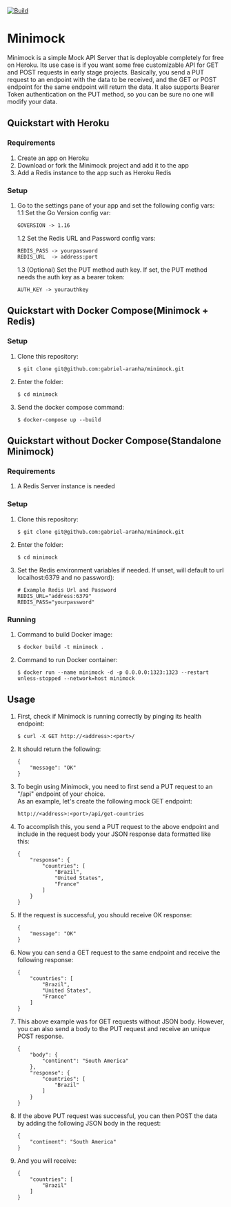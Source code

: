 [![Build](https://github.com/gabriel-aranha/minimock/actions/workflows/build.yml/badge.svg)](https://github.com/gabriel-aranha/minimock/actions/workflows/build.yml)

# Minimock
Minimock is a simple Mock API Server that is deployable completely for free on Heroku. Its use case is if you want some free customizable API for GET and POST requests in early stage projects. Basically, you send a PUT request to an endpoint with the data to be received, and the GET or POST endpoint for the same endpoint will return the data. It also supports Bearer Token authentication on the PUT method, so you can be sure no one will modify your data.
## Quickstart with Heroku
### Requirements
1. Create an app on Heroku
2. Download or fork the Minimock project and add it to the app
3. Add a Redis instance to the app such as Heroku Redis

### Setup
1. Go to the settings pane of your app and set the following config vars:    
    1.1 Set the Go Version config var:  
    ```
    GOVERSION -> 1.16
    ```
    1.2 Set the Redis URL and Password config vars:  
    ```
    REDIS_PASS -> yourpassword
    REDIS_URL  -> address:port
    ```
    1.3 (Optional) Set the PUT method auth key. If set, the PUT method needs the auth key as a bearer token:  
    ```
    AUTH_KEY -> yourauthkey
    ```

## Quickstart with Docker Compose(Minimock + Redis)
### Setup
1. Clone this repository:
    ```
    $ git clone git@github.com:gabriel-aranha/minimock.git
    ```
2. Enter the folder:
    ```
    $ cd minimock
    ```
3. Send the docker compose command:
    ```
    $ docker-compose up --build
    ```

## Quickstart without Docker Compose(Standalone Minimock)
### Requirements
1. A Redis Server instance is needed

### Setup
1. Clone this repository:
    ```
    $ git clone git@github.com:gabriel-aranha/minimock.git
    ```
2. Enter the folder:
    ```
    $ cd minimock
    ```
3. Set the Redis environment variables if needed. If unset, will default to url localhost:6379 and no password):
    ```
    # Example Redis Url and Password
    REDIS_URL="address:6379"
    REDIS_PASS="yourpassword"
    ```

### Running
1. Command to build Docker image:
    ```
    $ docker build -t minimock .
    ```
2. Command to run Docker container:
    ```
    $ docker run --name minimock -d -p 0.0.0.0:1323:1323 --restart unless-stopped --network=host minimock
    ```

## Usage
1. First, check if Minimock is running correctly by pinging its health endpoint:
    ```
    $ curl -X GET http://<address>:<port>/
    ```
2. It should return the following:
    ```
    {
        "message": "OK"
    }
    ```

3. To begin using Minimock, you need to first send a PUT request to an "/api" endpoint of your choice.  
As an example, let's create the following mock GET endpoint:
    ```
    http://<address>:<port>/api/get-countries
    ```
4. To accomplish this, you send a PUT request to the above endpoint and include in the request body your JSON response data formatted like this:
    ```
    {
        "response": {
            "countries": [
                "Brazil",
                "United States",
                "France"
            ]
        }
    }
    ```
5. If the request is successful, you should receive OK response:
    ```
    {
        "message": "OK"
    }
    ```
6. Now you can send a GET request to the same endpoint and receive the following response:
    ```
    {
        "countries": [
            "Brazil",
            "United States",
            "France"
        ]
    }
    ```

7. This above example was for GET requests without JSON body. However, you can also send a body to the PUT request and receive an unique POST response.
    ```
    {
        "body": {
            "continent": "South America"
        },
        "response": {
            "countries": [
                "Brazil"
            ]
        }
    }
    ```

8. If the above PUT request was successful, you can then POST the data by adding the following JSON body in the request:
    ```
    {
        "continent": "South America"
    }
    ```
9. And you will receive:
    ```
    {
        "countries": [
            "Brazil"
        ]
    }
    ```

